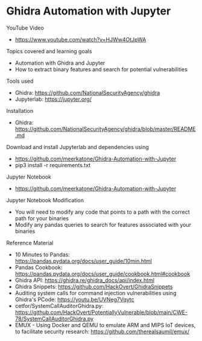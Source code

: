 <h1>Ghidra Automation with Jupyter</h1>

YouTube Video
- https://www.youtube.com/watch?v=HJWw4OtJpWA

Topics covered and learning goals
-	Automation with Ghidra and Jupyter
-	How to extract binary features and search for potential vulnerabilities

Tools used
-	Ghidra: https://github.com/NationalSecurityAgency/ghidra 
-	Jupyterlab: https://jupyter.org/ 

Installation
-	Ghidra: https://github.com/NationalSecurityAgency/ghidra/blob/master/README.md

Download and install Jupyterlab and dependencies using 
- https://github.com/meerkatone/Ghidra-Automation-with-Jupyter
- pip3 install -r requirements.txt

Jupyter Notebook
- https://github.com/meerkatone/Ghidra-Automation-with-Jupyter

Jupyter Notebook Modification
- You will need to modify any code that points to a path with the correct path for your binaries
- Modify any pandas queries to search for features associated with your binaries 

Reference Material
-	10 Minutes to Pandas: https://pandas.pydata.org/docs/user_guide/10min.html
-	Pandas Cookbook: https://pandas.pydata.org/docs/user_guide/cookbook.html#cookbook
-	Ghidra API: https://ghidra.re/ghidra_docs/api/index.html
-	Ghidra Snippets: https://github.com/HackOvert/GhidraSnippets
-	Auditing system calls for command injection vulnerabilities using Ghidra's PCode: https://youtu.be/UVNeg7Vqytc
-	cetfor/SystemCallAuditorGhidra.py: https://github.com/HackOvert/PotentiallyVulnerable/blob/main/CWE-78/SystemCallAuditorGhidra.py
-	EMUX - Using Docker and QEMU to emulate ARM and MIPS IoT devices, to facilitate security research: https://github.com/therealsaumil/emux/
